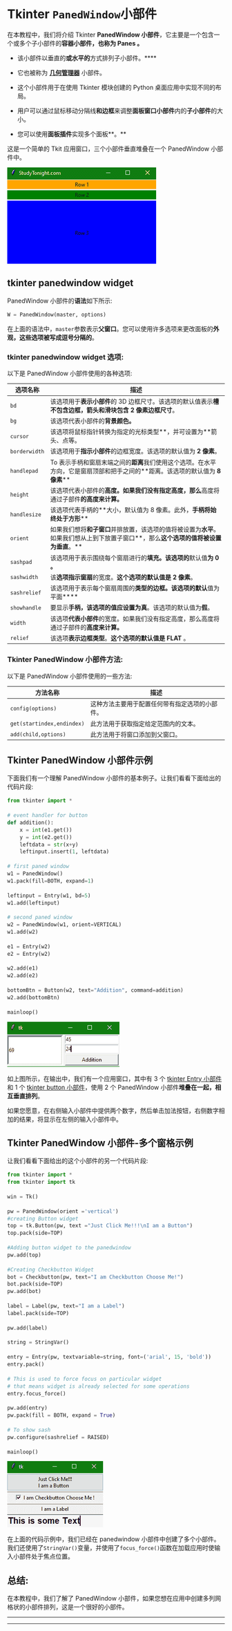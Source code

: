 # Tkinter `PanedWindow`小部件

在本教程中，我们将介绍 Tkinter **PanedWindow 小部件**，它主要是一个包含一个或多个子小部件的**容器小部件，也称为 **Panes** 。**

*   该小部件以垂直的**或水平的**方式排列子小部件。****

*   它也被称为 [**几何管理器**](https://www.studytonight.com/tkinter/python-tkinter-geometry-manager) 小部件。

*   这个小部件用于在使用 Tkinter 模块创建的 Python 桌面应用中实现不同的布局。

*   用户可以通过鼠标移动分隔线**和边框**来调整**面板窗口小部件**内的**子小部件**的大小。

*   您可以使用**面板插件**实现多个面板**。**

这是一个简单的 Tkit 应用窗口，三个小部件垂直堆叠在一个 PanedWindow 小部件中。

**![Tkinter PanedWindow example](img/86de9c5bbd43fc11438b87df712bf091.png)**

## tkinter panedwindow widget

PanedWindow 小部件的**语法**如下所示:

```py
W = PanedWindow(master, options) 
```

在上面的语法中，`master`参数表示**父窗口**。您可以使用许多选项来更改面板的**外观，这些选项被写成逗号分隔的**。

### tkinter panedwindow widget 选项:

以下是 PanedWindow 小部件使用的各种选项:

| **选项名称** | **描述** |
| --- | --- |
| `bd` | 该选项用于**表示小部件**的 3D 边框尺寸。该选项的默认值表示**槽不包含边框，箭头和滑块包含 2 像素边框尺寸**。 |
| `bg` | 该选项代表小部件的**背景颜色。** |
| `cursor` | 该选项将鼠标指针转换为指定的光标类型**，并可设置为**箭头、点等。 |
| `borderwidth` | 该选项用于**指示小部件**的边框宽度。该选项的默认值为 **2 像素**。 |
| `handlepad` | To 表示手柄和窗扇末端之间的**距离**我们使用这个选项。在水平方向，它是窗扇顶部和把手之间的**距离。该选项的默认值为 **8 像素**** |
| `height` | 该选项代表小部件的**高度。如果我们没有指定高度，那么**高度将通过子部件**的高度来计算。** |
| `handlesize` | 该选项代表手柄的**大小，默认值为 8 像素。此外，**手柄将始终处于方形**** |
| `orient` | 如果我们想将**和子窗口**并排放置，该选项的值将被设置为**水平**。如果我们想从上到下放置子窗口**，那么**这个选项的值将被设置为垂直**。** |
| `sashpad` | 该选项用于表示围绕每个窗扇进行的**填充。该选项的**默认值**为 **0** 。** |
| `sashwidth` | 该**选项指示窗扇**的宽度。**这个选项的默认值是 2 像素**。 |
| `sashrelief` | 该选项用于表示每个窗扇周围的**类型的边框。该选项的默认**值为平面**** |
| `showhandle` | 要显示**手柄，该选项的值应设置为真**。该选项的默认值为**假**。 |
| `width` | 该选项**代表小部件**的宽度。如果我们没有指定高度，那么高度将通过子部件的**高度来计算。** |
| `relief` | 该选项**表示边框类型**。**这个选项的默认值是 FLAT** 。 |

### Tkinter PanedWindow 小部件方法:

以下是 PanedWindow 小部件使用的一些方法:

| **方法名称** | **描述** |
| --- | --- |
| `config(options)` | 这种方法主要用于配置任何带有指定选项的小部件。 |
| `get(startindex,endindex)` | 此方法用于获取指定给定范围内的文本。 |
| `add(child,options)` | 此方法用于将窗口添加到父窗口。 |

## Tkinter PanedWindow 小部件示例

下面我们有一个理解 PanedWindow 小部件的基本例子。让我们看看下面给出的代码片段:

```py
from tkinter import *  

# event handler for button
def addition():  
    x = int(e1.get())  
    y = int(e2.get())  
    leftdata = str(x+y)  
    leftinput.insert(1, leftdata)  

# first paned window
w1 = PanedWindow()  
w1.pack(fill=BOTH, expand=1)  

leftinput = Entry(w1, bd=5)  
w1.add(leftinput)  

# second paned window
w2 = PanedWindow(w1, orient=VERTICAL)  
w1.add(w2)  

e1 = Entry(w2)
e2 = Entry(w2)

w2.add(e1)  
w2.add(e2)  

bottomBtn = Button(w2, text="Addition", command=addition)  
w2.add(bottomBtn)  

mainloop()
```

![Tkinter PanedWindow widget example](img/499e2565d6ca9fd656082a93c7bc1fc3.png)

如上图所示，在输出中，我们有一个应用窗口，其中有 3 个 [tkinter Entry 小部件](https://www.studytonight.com/tkinter/python-tkinter-entry-widget)和 1 个 [tkinter button 小部件](https://www.studytonight.com/tkinter/python-tkinter-button-widget)，使用 2 个 PanedWindow 小部件**堆叠在一起，相互垂直排列**。

如果您愿意，在右侧输入小部件中提供两个数字，然后单击加法按钮，右侧数字相加的结果，将显示在左侧的输入小部件中。

## Tkinter PanedWindow 小部件-多个窗格示例

让我们看看下面给出的这个小部件的另一个代码片段:

```py
from tkinter import * 
from tkinter import tk 

win = Tk() 

pw = PanedWindow(orient ='vertical') 
#creating Button widget 
top = tk.Button(pw, text ="Just Click Me!!!\nI am a Button") 
top.pack(side=TOP) 

#Adding button widget to the panedwindow 
pw.add(top) 

#Creating Checkbutton Widget 
bot = Checkbutton(pw, text="I am Checkbutton Choose Me!") 
bot.pack(side=TOP) 
pw.add(bot) 

label = Label(pw, text="I am a Label") 
label.pack(side=TOP) 

pw.add(label) 

string = StringVar() 

entry = Entry(pw, textvariable=string, font=('arial', 15, 'bold')) 
entry.pack() 

# This is used to force focus on particular widget 
# that means widget is already selected for some operations 
entry.focus_force() 

pw.add(entry) 
pw.pack(fill = BOTH, expand = True) 

# To show sash 
pw.configure(sashrelief = RAISED) 

mainloop() 
```

![Tkinter PanedWindow widget example](img/0d3270e06a360f27bb4f269f1dfa0f7e.png)

在上面的代码示例中，我们已经在 panedwindow 小部件中创建了多个小部件。我们还使用了`StringVar()`变量，并使用了`focus_force()`函数在加载应用时使输入小部件处于焦点位置。

## 总结:

在本教程中，我们了解了 PanedWindow 小部件，如果您想在应用中创建多列网格状的小部件排列，这是一个很好的小部件。

* * *

* * *